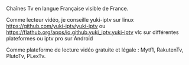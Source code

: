 Chaînes Tv en langue Française visible de France.

Comme lecteur vidéo, je conseille yuki-iptv sur linux https://github.com/yuki-iptv/yuki-iptv ou https://flathub.org/apps/io.github.yuki_iptv.yuki-iptv
vlc sur différentes plateformes ou iptv pro sur Android 

Comme plateforme de lecture vidéo gratuite et légale : Mytf1, RakutenTv, PlutoTv, PLexTv.
